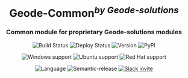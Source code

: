 <h1 align="center">Geode-Common<sup><i>by Geode-solutions</i></sup></h1>
<h3 align="center">Common module for proprietary Geode-solutions modules</h3>

<p align="center">
  <img src="https://github.com/Geode-solutions/Geode-Common_private/workflows/CI/badge.svg" alt="Build Status">
  <img src="https://github.com/Geode-solutions/Geode-Common_private/workflows/CD/badge.svg" alt="Deploy Status">
  <img src="https://img.shields.io/github/release/Geode-solutions/Geode-Common.svg" alt="Version">
  <img src="https://img.shields.io/pypi/v/geode-common" alt="PyPI" >
</p>

<p align="center">
  <img src="https://img.shields.io/static/v1?label=Windows&logo=windows&logoColor=white&message=support&color=success" alt="Windows support">
  <img src="https://img.shields.io/static/v1?label=Ubuntu&logo=Ubuntu&logoColor=white&message=support&color=success" alt="Ubuntu support">
  <img src="https://img.shields.io/static/v1?label=Red%20Hat&logo=Red-Hat&logoColor=white&message=support&color=success" alt="Red Hat support">
</p>

<p align="center">
  <img src="https://img.shields.io/badge/C%2B%2B-17-blue.svg" alt="Language">
  <img src="https://img.shields.io/badge/%20%20%F0%9F%93%A6%F0%9F%9A%80-semantic--release-e10079.svg" alt="Semantic-release">
  <a href="https://geode-solutions.com/#slack">
    <img src="https://opengeode-slack-invite.herokuapp.com/badge.svg" alt="Slack invite">
  </a>
</p>
